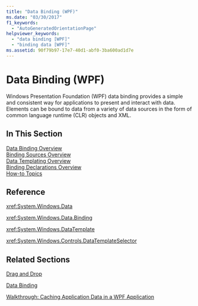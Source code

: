 ```yaml
---
title: "Data Binding (WPF)"
ms.date: "03/30/2017"
f1_keywords: 
  - "AutoGeneratedOrientationPage"
helpviewer_keywords: 
  - "data binding [WPF]"
  - "binding data [WPF]"
ms.assetid: 90f79b97-17e7-40d1-abf0-3ba600ad1d7e
---
```

# Data Binding (WPF)
Windows Presentation Foundation (WPF) data binding provides a simple and consistent way for applications to present and interact with data. Elements can be bound to data from a variety of data sources in the form of common language runtime (CLR) objects and XML.  
  
## In This Section  
 [Data Binding Overview](data-binding-overview.md)  
 [Binding Sources Overview](binding-sources-overview.md)  
 [Data Templating Overview](data-templating-overview.md)  
 [Binding Declarations Overview](binding-declarations-overview.md)  
 [How-to Topics](data-binding-how-to-topics.md)  
  
## Reference  
 <xref:System.Windows.Data>  
  
 <xref:System.Windows.Data.Binding>  
  
 <xref:System.Windows.DataTemplate>  
  
 <xref:System.Windows.Controls.DataTemplateSelector>  
  
## Related Sections  
 [Drag and Drop](../advanced/drag-and-drop.md)  
  
 [Data Binding](../advanced/optimizing-performance-data-binding.md)  
  
 [Walkthrough: Caching Application Data in a WPF Application](../advanced/walkthrough-caching-application-data-in-a-wpf-application.md)
